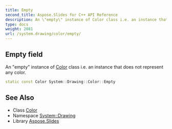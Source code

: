 ```yaml
---
title: Empty
second_title: Aspose.Slides for C++ API Reference
description: An \"empty\" instance of Color class i.e. an instance that does not represent any color.
type: docs
weight: 2081
url: /system.drawing/color/empty/
---
```

## Empty field


An \"empty\" instance of [Color](../) class i.e. an instance that does not represent any color.

```cpp
static const Color System::Drawing::Color::Empty
```

## See Also

* Class [Color](../)
* Namespace [System::Drawing](../../)
* Library [Aspose.Slides](../../../)
